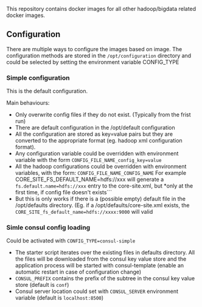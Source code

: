 

This repository contains docker images for all other hadoop/bigdata related docker images.

## Configuration

There are multiple ways to configure the images based on image. The configuration methods are stored in the ```/opt/configuration``` directory and could be selected by setting the environment variable CONFIG_TYPE

### Simple configuration

This is the default configuration.

Main behaviours:

 * Only overwrite config files if they do not exist. (Typically from the frist run)
 * There are default configuration in the /opt/default configuration
 * All the configuration are stored as key=value pairs but they are converted to the appropriate format (eg. hadoop xml configuration format).
 * Any configuration variable could be overridden with environment variable with the form ```CONFIG_FILE_NAME_config_key=value```
 * All the hadoop configurations could be overridden with environment variables, with the form: ```CONFIG_FILE_NAME_CONFIG_NAME``` For example CORE_SITE_FS_DEFAULT_NAME=hdfs://xxx will generate a ```fs.default.name=hdfs://xxx``` entry to the core-site.xml, but *only at the first time, if config file doesn't exists```
 * But this is only works if there is a (possible empty) default file in the /opt/defaults directory. (Eg. if a /opt/defaults/core-site.xml exists, the ```CORE_SITE_fs_default_name=hdfs://xxxx:9000``` will valid 
### Simle consul config loading

Could be activated with ```CONFIG_TYPE=consul-simple```

 * The starter script iterates over the existing files in defaults directory. All the files will be downloaded from the consul key value store and the application process will be started with consul-template (enable an automatic restart in case of configuration change)
 * ```CONSUL_PREFIX``` contains the prefix of the subtree in the consul key value store (default is ```conf```)
 * Consul server location could set with ```CONSUL_SERVER``` environment variable (default is ```localhost:8500```)
